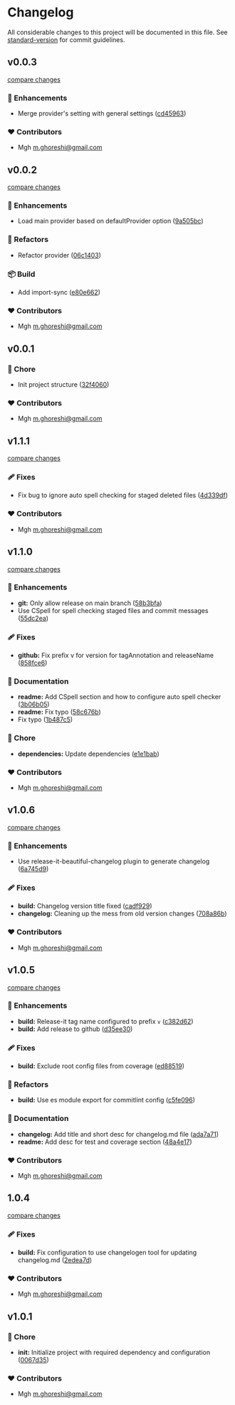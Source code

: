 
# Changelog

All considerable changes to this project will be documented in this file. See [standard-version](https://github.com/conventional-changelog/standard-version) for commit guidelines.

## v0.0.3

[compare changes](https://github.com/mohammadGh/strapi-provider-email-extra/compare/v0.0.2...v0.0.3)

### 🚀 Enhancements

- Merge provider's setting with general settings ([cd45963](https://github.com/mohammadGh/strapi-provider-email-extra/commit/cd45963))

### ❤️ Contributors

- Mgh <m.ghoreshi@gmail.com>

## v0.0.2

[compare changes](https://github.com/mohammadGh/strapi-provider-email-extra/compare/v0.0.1...v0.0.2)

### 🚀 Enhancements

- Load main provider based on defaultProvider option ([9a505bc](https://github.com/mohammadGh/strapi-provider-email-extra/commit/9a505bc))

### 💅 Refactors

- Refactor provider ([06c1403](https://github.com/mohammadGh/strapi-provider-email-extra/commit/06c1403))

### 📦 Build

- Add import-sync ([e80e662](https://github.com/mohammadGh/strapi-provider-email-extra/commit/e80e662))

### ❤️ Contributors

- Mgh <m.ghoreshi@gmail.com>

## v0.0.1


### 🏡 Chore

- Init project structure ([32f4060](https://github.com/mohammadGh/strapi-provider-email-locale/commit/32f4060))

### ❤️ Contributors

- Mgh <m.ghoreshi@gmail.com>

## v1.1.1

[compare changes](https://github.com/mohammadGh/my-typescript-library-starter/compare/v1.1.0...v1.1.1)

### 🩹 Fixes

- Fix bug to ignore auto spell checking for staged deleted files ([4d339df](https://github.com/mohammadGh/my-typescript-library-starter/commit/4d339df))

### ❤️ Contributors

- Mgh <m.ghoreshi@gmail.com>

## v1.1.0

[compare changes](https://github.com/mohammadGh/my-typescript-library-starter/compare/v1.0.6...v1.1.0)

### 🚀 Enhancements

- **git:** Only allow release on main branch ([58b3bfa](https://github.com/mohammadGh/my-typescript-library-starter/commit/58b3bfa))
- Use CSpell for spell checking staged files and commit messages ([55dc2ea](https://github.com/mohammadGh/my-typescript-library-starter/commit/55dc2ea))

### 🩹 Fixes

- **github:** Fix prefix v for version for tagAnnotation and releaseName ([858fce6](https://github.com/mohammadGh/my-typescript-library-starter/commit/858fce6))

### 📖 Documentation

- **readme:** Add CSpell section and how to configure auto spell checker ([3b06b05](https://github.com/mohammadGh/my-typescript-library-starter/commit/3b06b05))
- **readme:** Fix typo ([58c676b](https://github.com/mohammadGh/my-typescript-library-starter/commit/58c676b))
- Fix typo ([1b487c5](https://github.com/mohammadGh/my-typescript-library-starter/commit/1b487c5))

### 🏡 Chore

- **dependencies:** Update dependencies ([e1e1bab](https://github.com/mohammadGh/my-typescript-library-starter/commit/e1e1bab))

### ❤️ Contributors

- Mgh <m.ghoreshi@gmail.com>

## v1.0.6

[compare changes](https://github.com/mohammadGh/my-typescript-library-starter/compare/v1.0.5...v1.0.6)

### 🚀 Enhancements

- Use release-it-beautiful-changelog plugin to generate changelog ([6a745d9](https://github.com/mohammadGh/my-typescript-library-starter/commit/6a745d9))

### 🩹 Fixes

- **build:** Changelog version title fixed ([cadf929](https://github.com/mohammadGh/my-typescript-library-starter/commit/cadf929))
- **changelog:** Cleaning up the mess from old version changes ([708a86b](https://github.com/mohammadGh/my-typescript-library-starter/commit/708a86b))

### ❤️ Contributors

- Mgh <m.ghoreshi@gmail.com>

## v1.0.5

[compare changes](https://github.com/mohammadGh/my-typescript-library-starter/compare/1.0.4...v1.0.5)

### 🚀 Enhancements

- **build:** Release-it tag name configured to prefix `v` ([c382d62](https://github.com/mohammadGh/my-typescript-library-starter/commit/c382d62))
- **build:** Add release to github ([d35ee30](https://github.com/mohammadGh/my-typescript-library-starter/commit/d35ee30))

### 🩹 Fixes

- **build:** Exclude root config files from coverage ([ed88519](https://github.com/mohammadGh/my-typescript-library-starter/commit/ed88519))

### 💅 Refactors

- **build:** Use es module export for commitlint config ([c5fe096](https://github.com/mohammadGh/my-typescript-library-starter/commit/c5fe096))

### 📖 Documentation

- **changelog:** Add title and short desc for changelog.md file ([ada7a71](https://github.com/mohammadGh/my-typescript-library-starter/commit/ada7a71))
- **readme:** Add desc for test and coverage section ([48a4e17](https://github.com/mohammadGh/my-typescript-library-starter/commit/48a4e17))

### ❤️ Contributors

- Mgh <m.ghoreshi@gmail.com>

## 1.0.4

[compare changes](https://github.com/mohammadGh/my-typescript-library-starter/compare/1.0.3...1.0.4)

### 🩹 Fixes

- **build:** Fix configuration to use changelogen tool for updating changelog.md ([2edea7d](https://github.com/mohammadGh/my-typescript-library-starter/commit/2edea7d))

### ❤️ Contributors

- Mgh <m.ghoreshi@gmail.com>

## v1.0.1


### 🏡 Chore

- **init:** Initialize project with required dependency and configuration ([0067d35](https://github.com/mohammadGh/my-typescript-library-starter/commit/0067d35))

### ❤️ Contributors

- Mgh <m.ghoreshi@gmail.com>

